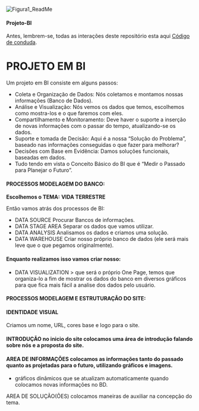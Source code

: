 ![Figura1_ReadMe](https://user-images.githubusercontent.com/44067719/67125307-e50c7f00-f1ca-11e9-83a6-7ef1bb5b534e.png)
#### Projeto-BI
Antes, lembrem-se, todas as interações deste repositório esta aqui [Código de conduda](.github/CONDUCT_TEMPLATE/code-of-conduct.md).



# PROJETO EM BI

Um projeto em BI consiste em alguns passos:

* Coleta e Organização de Dados: Nós coletamos e montamos nossas informações (Banco de Dados).
* Análise e Visualização: Nós vemos os dados que temos, escolhemos como mostra-los e o que faremos com eles.
* Compartilhamento e Monitoramento: Deve haver o suporte a inserção de novas informações com o passar do tempo,
atualizando-se os dados.
* Suporte e tomada de Decisão: Aqui é a nossa “Solução do Problema”, baseado nas informações conseguidas o que fazer
para melhorar?
* Decisões com Base em Evidência: Damos soluções funcionais,
baseadas em dados.
* Tudo tendo em vista o Conceito Básico do BI que é “Medir o Passado para Planejar o Futuro”.

#### PROCESSOS MODELAGEM DO BANCO:

**Escolhemos o TEMA:**
**VIDA TERRESTRE**

Então vamos atrás dos processos de BI:

- DATA SOURCE Procurar Bancos de informações. 
- DATA STAGE AREA Separar os dados que vamos utilizar. 
- DATA ANALYSIS Analisamos os dados e criamos uma solução. 
- DATA WAREHOUSE Criar nosso próprio banco de dados (ele será mais leve que o que pegamos originalmente).

#### Enquanto realizamos isso vamos criar nosso:
  
- DATA VISUALIZATION > que será o próprio One Page, temos que organiza-lo a fim de mostrar os dados do banco em diversos gráficos para que fica mais fácil a analise dos dados pelo usuário.


#### PROCESSOS MODELAGEM E ESTRUTURAÇÃO DO SITE:

#### IDENTIDADE VISUAL 
Criamos um nome, URL, cores base e logo para o site.

#### INTRODUÇÃO no inicio do site colocamos uma área de introdução falando sobre nós e a proposta do site.

#### AREA DE INFORMAÇÕES colocamos as informações tanto do passado quanto as projetadas para o futuro, utilizando gráficos e imagens.
- gráficos dinâmicos que se atualizam automaticamente quando colocamos novas informações no BD.

AREA DE SOLUÇÃO(ÕES) colocamos maneiras de auxiliar na concepção do tema.

